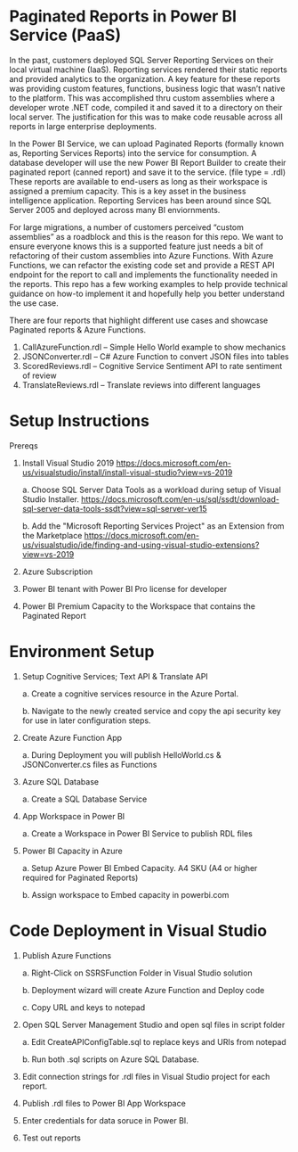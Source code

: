 # Paginated Reports in Power BI Service (PaaS)

In the past, customers deployed SQL Server Reporting Services on their local virtual machine (IaaS).  Reporting services rendered their static reports and provided analytics to the organization.  A key feature for these reports was providing custom features, functions, business logic that wasn’t native to the platform.  This was accomplished thru custom assemblies where a developer wrote .NET code, compiled it and saved it to a directory on their local server.  The justification for this was to make code reusable across all reports in large enterprise deployments.  

In the Power BI Service, we can upload Paginated Reports (formally known as, Reporting Services Reports) into the service for consumption.  A database developer will use the new Power BI Report Builder to create their paginated report (canned report) and save it to the service. (file type = .rdl)  These reports are available to end-users as long as their workspace is assigned a premium capacity.  This is a key asset in the business intelligence application.  Reporting Services has been around since SQL Server 2005 and deployed across many BI enviornments.

For large migrations, a number of customers perceived “custom assemblies” as a roadblock and this is the reason for this repo.  We want to ensure everyone knows this is a supported feature just needs a bit of refactoring of their custom assemblies into Azure Functions.  With Azure Functions, we can refactor the existing code set and provide a REST API endpoint for the report to call and implements the functionality needed in the reports.  This repo has a few working examples to help provide technical guidance on how-to implement it and hopefully help you better understand the use case.

There are four reports that highlight different use cases and showcase Paginated reports & Azure Functions.

1.	CallAzureFunction.rdl – Simple Hello World example to show mechanics
2.	JSONConverter.rdl – C# Azure Function to convert JSON files into tables
3.	ScoredReviews.rdl – Cognitive Service Sentiment API to rate sentiment of review
4.	TranslateReviews.rdl – Translate reviews into different languages

# Setup Instructions
Prereqs
1. Install Visual Studio 2019 https://docs.microsoft.com/en-us/visualstudio/install/install-visual-studio?view=vs-2019
    
    a. Choose SQL Server Data Tools as a workload during setup of Visual Studio Installer.  https://docs.microsoft.com/en-us/sql/ssdt/download-sql-server-data-tools-ssdt?view=sql-server-ver15
    
    b. Add the "Microsoft Reporting Services Project" as an Extension from the Marketplace https://docs.microsoft.com/en-us/visualstudio/ide/finding-and-using-visual-studio-extensions?view=vs-2019 
    
2. Azure Subscription 
3. Power BI tenant with Power BI Pro license for developer
4. Power BI Premium Capacity to the Workspace that contains the Paginated Report

# Environment Setup
1. Setup Cognitive Services; Text API & Translate API

    a. Create a cognitive services resource in the Azure Portal.
    
    b. Navigate to the newly created service and copy the api security key for use in later configuration steps.

2. Create Azure Function App

    a. During Deployment you will publish HelloWorld.cs & JSONConverter.cs files as Functions

3. Azure SQL Database
    
    a. Create a SQL Database Service

4. App Workspace in Power BI

    a. Create a Workspace in Power BI Service to publish RDL files

5. Power BI Capacity in Azure

    a. Setup Azure Power BI Embed Capacity. A4 SKU (A4 or higher required for Paginated Reports)
    
    b. Assign workspace to Embed capacity in powerbi.com

# Code Deployment in Visual Studio
1. Publish Azure Functions

    a. Right-Click on SSRSFunction Folder in Visual Studio solution

    b. Deployment wizard will create Azure Function and Deploy code

    c. Copy URL and keys to notepad

2. Open SQL Server Management Studio and open sql files in script folder

    a. Edit CreateAPIConfigTable.sql to replace keys and URIs from notepad

    b. Run both .sql scripts on Azure SQL Database.

3. Edit connection strings for .rdl files in Visual Studio project for each report.
4. Publish .rdl files to Power BI App Workspace
5. Enter credentials for data soruce in Power BI.
6. Test out reports

